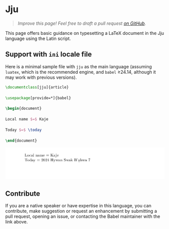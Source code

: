 # Jju

<blockquote>
  <p><em>Improve this page! Feel free to draft a pull request <a href="https://github.com/latex3/babel/tree/docs/docs">on GitHub</a>.</em></p>
</blockquote>

This page offers basic guidance on typesetting a LaTeX document in the
Jju language using the Latin script.

## Support with `ini` locale file

Here is a minimal sample file with `jju` as the main language
(assuming `luatex`, which is the recommended engine, and `babel` ≥24.14,
although it may work with previous versions).

```tex
\documentclass[jju]{article}

\usepackage[provide=*]{babel}

\begin{document}

Local name $=$ Kaje

Today $=$ \today

\end{document}
```

![](../media/locale-jju.png)

## Contribute

If you are a native speaker or have expertise in this language, you can
contribute, make suggestion or request an enhancement by submitting a
pull request, opening an issue, or contacting the Babel maintainer with
the link above.